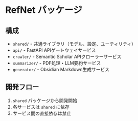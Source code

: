 # RefNet パッケージ

## 構成

- `shared/` - 共通ライブラリ（モデル、設定、ユーティリティ）
- `api/` - FastAPI APIゲートウェイサービス
- `crawler/` - Semantic Scholar APIクローラーサービス
- `summarizer/` - PDF処理・LLM要約サービス
- `generator/` - Obsidian Markdown生成サービス

## 開発フロー

1. `shared` パッケージから開発開始
2. 各サービスは `shared` に依存
3. サービス間の直接依存は禁止
